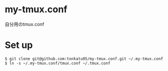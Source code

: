 # my-tmux.conf
自分用のtmux.conf

# Set up

```
$ git clone git@github.com:tonkatu05/my-tmux.conf.git ~/.my-tmux.conf
$ ln -s ~/.my-tmux.conf/tmux.conf ~/.tmux.conf
```
